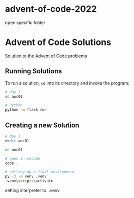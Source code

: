 # advent-of-code-2022

open specific folder

# Advent of Code Solutions

Solution to the [Advent of Code](https://adventofcode.com/) problems

## Running Solutions

To run a solution, `cd` into its directory and invoke the program:

```bash
# day 1
cd aoc01

# Python
python -m flask run
```

## Creating a new Solution

```bash
# day 1
mkdir aoc01

cd aoc01

# open in vscode
code .

# setting up a flask environment
py -3 -m venv .venv
.venv\scripts\activate
```

setting interpreter to .\.venv